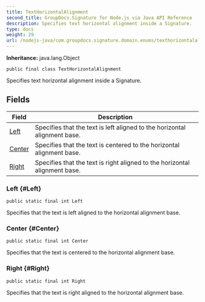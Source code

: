 ```yaml
---
title: TextHorizontalAlignment
second_title: GroupDocs.Signature for Node.js via Java API Reference
description: Specifies text horizontal alignment inside a Signature.
type: docs
weight: 29
url: /nodejs-java/com.groupdocs.signature.domain.enums/texthorizontalalignment/
---
```

**Inheritance:**
java.lang.Object
```
public final class TextHorizontalAlignment
```

Specifies text horizontal alignment inside a Signature.
## Fields

| Field | Description |
| --- | --- |
| [Left](#Left) | Specifies that the text is left aligned to the horizontal alignment base. |
| [Center](#Center) | Specifies that the text is centered to the horizontal alignment base. |
| [Right](#Right) | Specifies that the text is right aligned to the horizontal alignment base. |
### Left {#Left}
```
public static final int Left
```


Specifies that the text is left aligned to the horizontal alignment base.

### Center {#Center}
```
public static final int Center
```


Specifies that the text is centered to the horizontal alignment base.

### Right {#Right}
```
public static final int Right
```


Specifies that the text is right aligned to the horizontal alignment base.


